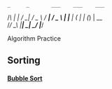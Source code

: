    
    _     _       ___    ___    ___ 
   /_\   | |     / __|  / _ \  / __|
  / _ \  | |__  | (_ | | (_) | \__ \
 /_/ \_\ |____|  \___|  \___/  |___/
                                    
                                               
Algorithm Practice

## Sorting
#### [Bubble Sort](https://github.com/Legaspi21/algos/tree/master/sorting)
